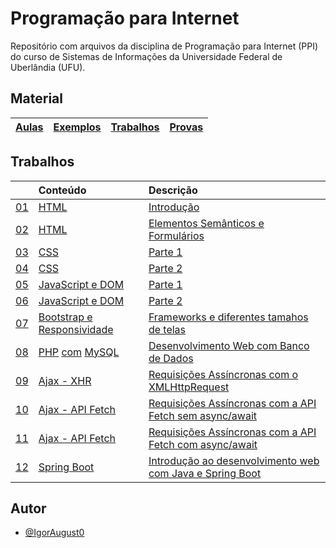 # Programação para Internet

Repositório com arquivos da disciplina de Programação para Internet (PPI) do curso de Sistemas de Informações da Universidade Federal de Uberlândia (UFU).

## Material

| [Aulas](https://igoraugusto.me/PPI/files/aulas/) | [Exemplos](https://igoraugusto.me/PPI/files/exemplos/) | [Trabalhos](https://igoraugusto.me/PPI/files/trabalhos/) | [Provas](https://igoraugusto.me/PPI/files/provas/) |
| :---------- | :--------- | :--------- | :--------- |

## Trabalhos

|| Conteúdo |  Descrição |
| :---------- | :--------- | :--------- |
| [01](https://igoraugusto.me/PPI/trabalho01/) | [HTML](https://igoraugusto.me/PPI/files/aulas/PPI-Modulo1-HTML.pdf) |  [Introdução](https://igoraugusto.me/PPI/files/trabalhos/Trabalho01-HTML-Introducao.pdf) |
| [02](https://igoraugusto.me/PPI/trabalho02/) | [HTML](https://igoraugusto.me/PPI/files/aulas/PPI-Modulo1-HTML.pdf) | [Elementos Semânticos e Formulários](https://igoraugusto.me/PPI/files/trabalhos/Trabalho02-HTML-layout-forms.pdf)  |
| [03](https://igoraugusto.me/PPI/trabalho03/) | [CSS](https://igoraugusto.me/PPI/files/aulas/PPI-Modulo2-CSS-Parte1.pdf)  | [Parte 1](https://igoraugusto.me/PPI/files/trabalhos/Trabalho03-CSS-Parte1.pdf) |
| [04](https://igoraugusto.me/PPI/trabalho04/) | [CSS](https://igoraugusto.me/PPI/files/aulas/PPI-Modulo2-CSS-Parte2.pdf)  | [Parte 2](https://igoraugusto.me/PPI/files/trabalhos/Trabalho04-CSS-Parte2.pdf) |
| [05](https://igoraugusto.me/PPI/trabalho05/) | [JavaScript e DOM](https://igoraugusto.me/PPI/files/aulas/PPI-Modulo3-JavaScript.pdf) | [Parte 1](https://igoraugusto.me/PPI/files/trabalhos/Trabalho05-JavaScript-Parte1.pdf) |
| [06](https://igoraugusto.me/PPI/trabalho06/) | [JavaScript e DOM](https://igoraugusto.me/PPI/files/aulas/PPI-Modulo3-JavaScript.pdf) | [Parte 2](https://igoraugusto.me/PPI/files/trabalhos/Trabalho06-JavaScript-Parte2.pdf) |
| [07](https://igoraugusto.me/PPI/trabalho07/) | [Bootstrap e Responsividade](https://igoraugusto.me/PPI/files/aulas/PPI-Modulo4-Bootstrap-Responsividade.pdf) | [Frameworks e diferentes tamahos de telas](https://igoraugusto.me/PPI/files/trabalhos/Trabalho07-Bootstrap-Responsividade.pdf) |
| [08](https://igoraugusto.me/PPI/trabalho08/) |  [PHP](https://igoraugusto.me/PPI/files/aulas/PPI-Modulo5-PHP.pdf) [com]() [MySQL](https://igoraugusto.me/PPI/files/aulas/PPI-Modulo6-MySQL-PHP.pdf) | [Desenvolvimento Web com Banco de Dados](https://igoraugusto.me/PPI/files/trabalhos/Trabalho08-WebDinamica-MySQL.pdf) |
| [09](https://igoraugusto.me/PPI/trabalho09/) |  [Ajax - XHR](https://igoraugusto.me/PPI/files/aulas/PPI-Modulo7-AJAX-Parte1.pdf) | [Requisições Assíncronas com o XMLHttpRequest](https://igoraugusto.me/PPI/files/trabalhos/Trabalho09-Ajax-XHR.pdf) |
| [10](https://igoraugusto.me/PPI/trabalho10/) |  [Ajax - API Fetch](https://igoraugusto.me/PPI/files/aulas/PPI-Modulo7-AJAX-Parte2.pdf) | [Requisições Assíncronas com a API Fetch sem async/await](https://igoraugusto.me/PPI/files/trabalhos/Trabalho10-Ajax-Fetch.pdf) |
| [11](https://igoraugusto.me/PPI/trabalho11/) |  [Ajax - API Fetch](https://igoraugusto.me/PPI/files/aulas/PPI-Modulo7-AJAX-Parte2.pdf) | [Requisições Assíncronas com a API Fetch com async/await](https://igoraugusto.me/PPI/files/trabalhos/Trabalho11-Fetch-Await-Sessao.pdf) |
| [12](https://github.com/IgorAugust0/PPI/tree/main/trabalho12/demo/src/main) |  [Spring Boot](https://igoraugusto.me/PPI/files/aulas/PPI-Modulo11-Intro-Web-Services.pdf) | [Introdução ao desenvolvimento web com Java e Spring Boot](https://igoraugusto.me/PPI/files/trabalhos/Trabalho12-Intro-Spring.pdf) |

## Autor

- [@IgorAugust0](https://github.com/IgorAugust0)
